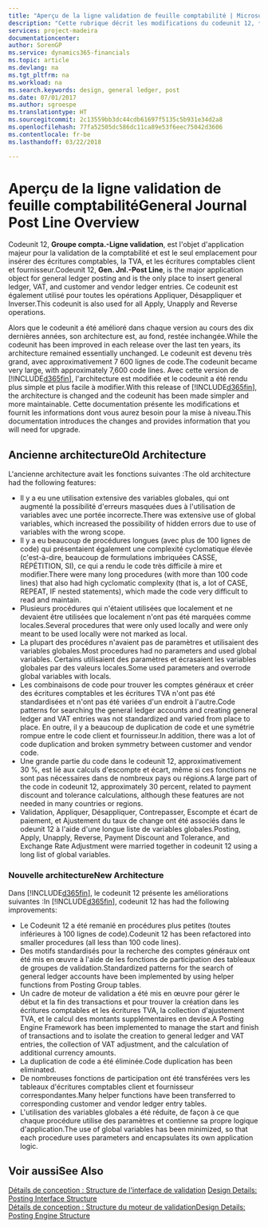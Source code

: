 ```yaml
---
title: "Aperçu de la ligne validation de feuille comptabilité | Microsoft Docs"
description: "Cette rubrique décrit les modifications du codeunit 12, **Groupe compta. - Ligne validation**, qui est l'objet d'application majeur pour la validation de la comptabilité et est le seul emplacement pour insérer des écritures comptables, la TVA et les écritures comptables client et fournisseur."
services: project-madeira
documentationcenter: 
author: SorenGP
ms.service: dynamics365-financials
ms.topic: article
ms.devlang: na
ms.tgt_pltfrm: na
ms.workload: na
ms.search.keywords: design, general ledger, post
ms.date: 07/01/2017
ms.author: sgroespe
ms.translationtype: HT
ms.sourcegitcommit: 2c13559bb3dc44cdb61697f5135c5b931e34d2a8
ms.openlocfilehash: 77fa52505dc586dc11ca89e53f6eec75042d3606
ms.contentlocale: fr-be
ms.lasthandoff: 03/22/2018

---
```

# <a name="general-journal-post-line-overview"></a><span data-ttu-id="67380-103">Aperçu de la ligne validation de feuille comptabilité</span><span class="sxs-lookup"><span data-stu-id="67380-103">General Journal Post Line Overview</span></span>
<span data-ttu-id="67380-104">Codeunit 12, **Groupe compta.-Ligne validation**, est l'objet d'application majeur pour la validation de la comptabilité et est le seul emplacement pour insérer des écritures comptables, la TVA, et les écritures comptables client et fournisseur.</span><span class="sxs-lookup"><span data-stu-id="67380-104">Codeunit 12, **Gen. Jnl.-Post Line**, is the major application object for general ledger posting and is the only place to insert general ledger, VAT, and customer and vendor ledger entries.</span></span> <span data-ttu-id="67380-105">Ce codeunit est également utilisé pour toutes les opérations Appliquer, Désappliquer et Inverser.</span><span class="sxs-lookup"><span data-stu-id="67380-105">This codeunit is also used for all Apply, Unapply and Reverse operations.</span></span>  
  
<span data-ttu-id="67380-106">Alors que le codeunit a été amélioré dans chaque version au cours des dix dernières années, son architecture est, au fond, restée inchangée.</span><span class="sxs-lookup"><span data-stu-id="67380-106">While the codeunit has been improved in each release over the last ten years, its architecture remained essentially unchanged.</span></span> <span data-ttu-id="67380-107">Le codeunit est devenu très grand, avec approximativement 7 600 lignes de code.</span><span class="sxs-lookup"><span data-stu-id="67380-107">The codeunit became very large, with approximately 7,600 code lines.</span></span> <span data-ttu-id="67380-108">Avec cette version de [!INCLUDE[d365fin](includes/d365fin_md.md)], l'architecture est modifiée et le codeunit a été rendu plus simple et plus facile à modifier.</span><span class="sxs-lookup"><span data-stu-id="67380-108">With this release of [!INCLUDE[d365fin](includes/d365fin_md.md)], the architecture is changed and the codeunit has been made simpler and more maintainable.</span></span> <span data-ttu-id="67380-109">Cette documentation présente les modifications et fournit les informations dont vous aurez besoin pour la mise à niveau.</span><span class="sxs-lookup"><span data-stu-id="67380-109">This documentation introduces the changes and provides information that you will need for upgrade.</span></span>  
  
## <a name="old-architecture"></a><span data-ttu-id="67380-110">Ancienne architecture</span><span class="sxs-lookup"><span data-stu-id="67380-110">Old Architecture</span></span>  
<span data-ttu-id="67380-111">L'ancienne architecture avait les fonctions suivantes :</span><span class="sxs-lookup"><span data-stu-id="67380-111">The old architecture had the following features:</span></span>  
  
* <span data-ttu-id="67380-112">Il y a eu une utilisation extensive des variables globales, qui ont augmenté la possibilité d'erreurs masquées dues à l'utilisation de variables avec une portée incorrecte.</span><span class="sxs-lookup"><span data-stu-id="67380-112">There was extensive use of global variables, which increased the possibility of hidden errors due to use of variables with the wrong scope.</span></span>  
* <span data-ttu-id="67380-113">Il y a eu beaucoup de procédures longues (avec plus de 100 lignes de code) qui présentaient également une complexité cyclomatique élevée (c'est-à-dire, beaucoup de formulations imbriquées CASSE, RÉPÉTITION, SI), ce qui a rendu le code très difficile à mire et modifier.</span><span class="sxs-lookup"><span data-stu-id="67380-113">There were many long procedures (with more than 100 code lines) that also had high cyclomatic complexity (that is, a lot of CASE, REPEAT, IF nested statements), which made the code very difficult to read and maintain.</span></span>  
* <span data-ttu-id="67380-114">Plusieurs procédures qui n'étaient utilisées que localement et ne devaient être utilisées que localement n'ont pas été marquées comme locales.</span><span class="sxs-lookup"><span data-stu-id="67380-114">Several procedures that were only used locally and were only meant to be used locally were not marked as local.</span></span>  
* <span data-ttu-id="67380-115">La plupart des procédures n'avaient pas de paramètres et utilisaient des variables globales.</span><span class="sxs-lookup"><span data-stu-id="67380-115">Most procedures had no parameters and used global variables.</span></span> <span data-ttu-id="67380-116">Certains utilisaient des paramètres et écrasaient les variables globales par des valeurs locales.</span><span class="sxs-lookup"><span data-stu-id="67380-116">Some used parameters and overrode global variables with locals.</span></span>  
* <span data-ttu-id="67380-117">Les combinaisons de code pour trouver les comptes généraux et créer des écritures comptables et les écritures TVA n'ont pas été standardisées et n'ont pas été variées d'un endroit à l'autre.</span><span class="sxs-lookup"><span data-stu-id="67380-117">Code patterns for searching the general ledger accounts and creating general ledger and VAT entries was not standardized and varied from place to place.</span></span> <span data-ttu-id="67380-118">En outre, il y a beaucoup de duplication de code et une symétrie rompue entre le code client et fournisseur.</span><span class="sxs-lookup"><span data-stu-id="67380-118">In addition, there was a lot of code duplication and broken symmetry between customer and vendor code.</span></span>  
* <span data-ttu-id="67380-119">Une grande partie du code dans le codeunit 12, approximativement 30 %, est lié aux calculs d'escompte et écart, même si ces fonctions ne sont pas nécessaires dans de nombreux pays ou régions.</span><span class="sxs-lookup"><span data-stu-id="67380-119">A large part of the code in codeunit 12, approximately 30 percent, related to payment discount and tolerance calculations, although these features are not needed in many countries or regions.</span></span>  
* <span data-ttu-id="67380-120">Validation, Appliquer, Désappliquer, Contrepasser, Escompte et écart de paiement, et Ajustement du taux de change ont été associés dans le odeunit 12 à l'aide d'une longue liste de variables globales.</span><span class="sxs-lookup"><span data-stu-id="67380-120">Posting, Apply, Unapply, Reverse, Payment Discount and Tolerance, and Exchange Rate Adjustment were married together in codeunit 12 using a long list of global variables.</span></span>  
  
### <a name="new-architecture"></a><span data-ttu-id="67380-121">Nouvelle architecture</span><span class="sxs-lookup"><span data-stu-id="67380-121">New Architecture</span></span>  
<span data-ttu-id="67380-122">Dans [!INCLUDE[d365fin](includes/d365fin_md.md)], le codeunit 12 présente les améliorations suivantes :</span><span class="sxs-lookup"><span data-stu-id="67380-122">In [!INCLUDE[d365fin](includes/d365fin_md.md)], codeunit 12 has had the following improvements:</span></span>  
  
* <span data-ttu-id="67380-123">Le Codeunit 12 a été remanié en procédures plus petites (toutes inférieures à 100 lignes de code).</span><span class="sxs-lookup"><span data-stu-id="67380-123">Codeunit 12 has been refactored into smaller procedures (all less than 100 code lines).</span></span>  
* <span data-ttu-id="67380-124">Des motifs standardisés pour la recherche des comptes généraux ont été mis en œuvre à l'aide de les fonctions de participation des tableaux de groupes de validation.</span><span class="sxs-lookup"><span data-stu-id="67380-124">Standardized patterns for the search of general ledger accounts have been implemented by using helper functions from Posting Group tables.</span></span>  
* <span data-ttu-id="67380-125">Un cadre de moteur de validation a été mis en œuvre pour gérer le début et la fin des transactions et pour trouver la création dans les écritures comptables et les écritures TVA, la collection d'ajustement TVA, et le calcul des montants supplémentaires en devise.</span><span class="sxs-lookup"><span data-stu-id="67380-125">A Posting Engine Framework has been implemented to manage the start and finish of transactions and to isolate the creation to general ledger and VAT entries, the collection of VAT adjustment, and the calculation of additional currency amounts.</span></span>  
* <span data-ttu-id="67380-126">La duplication de code a été éliminée.</span><span class="sxs-lookup"><span data-stu-id="67380-126">Code duplication has been eliminated.</span></span>  
* <span data-ttu-id="67380-127">De nombreuses fonctions de participation ont été transférées vers les tableaux d'écritures comptables client et fournisseur correspondantes.</span><span class="sxs-lookup"><span data-stu-id="67380-127">Many helper functions have been transferred to corresponding customer and vendor ledger entry tables.</span></span>  
* <span data-ttu-id="67380-128">L'utilisation des variables globales a été réduite, de façon à ce que chaque procédure utilise des paramètres et contienne sa propre logique d'application.</span><span class="sxs-lookup"><span data-stu-id="67380-128">The use of global variables has been minimized, so that each procedure uses parameters and encapsulates its own application logic.</span></span>  
  
## <a name="see-also"></a><span data-ttu-id="67380-129">Voir aussi</span><span class="sxs-lookup"><span data-stu-id="67380-129">See Also</span></span>  
<span data-ttu-id="67380-130">[Détails de conception : Structure de l'interface de validation](design-details-posting-interface-structure.md) </span><span class="sxs-lookup"><span data-stu-id="67380-130">[Design Details: Posting Interface Structure](design-details-posting-interface-structure.md) </span></span>  
[<span data-ttu-id="67380-131">Détails de conception : Structure du moteur de validation</span><span class="sxs-lookup"><span data-stu-id="67380-131">Design Details: Posting Engine Structure</span></span>](design-details-posting-engine-structure.md)

